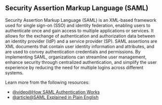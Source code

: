 ## Security Assertion Markup Language (SAML)

Security Assertion Markup Language (SAML) is an XML-based framework used for single sign-on (SSO) and identity federation, enabling users to authenticate once and gain access to multiple applications or services. It allows for the exchange of authentication and authorization data between an identity provider (IdP) and a service provider (SP). SAML assertions are XML documents that contain user identity information and attributes, and are used to convey authentication credentials and permissions. By implementing SAML, organizations can streamline user management, enhance security through centralized authentication, and simplify the user experience by reducing the need for multiple logins across different systems.

Learn more from the following resources:

- [@video@How SAML Authentication Works](https://www.youtube.com/watch?v=VzRnb9u8T1A)
- [@article@SAML Explained in Plain English](https://www.onelogin.com/learn/saml)